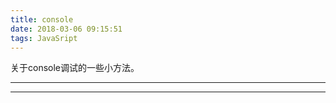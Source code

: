 ```yaml
---
title: console
date: 2018-03-06 09:15:51
tags: JavaSript
---
```


关于console调试的一些小方法。

<!-- more -->
---

---
